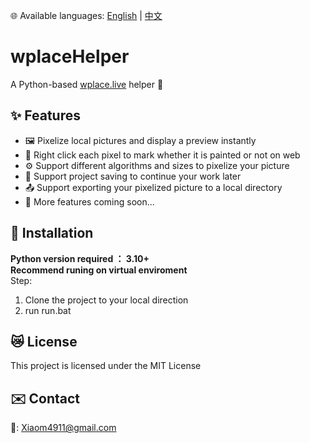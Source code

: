 🌐 Available languages: [English](README.md) | [中文](README.zh.md)
# wplaceHelper
A Python-based [wplace.live](https://wplace.live) helper 💖

## ✨ Features
- 🖼️ Pixelize local pictures and display a preview instantly
- 🎨 Right click each pixel to mark whether it is painted or not on web
- ⚙️ Support different algorithms and sizes to pixelize your picture
- 💾 Support project saving to continue your work later
- 📤 Support exporting your pixelized picture to a local directory
- 🚧 More features coming soon...

## 🚀 Installation
**Python version required ： 3.10+**  
**Recommend runing on virtual enviroment**  
Step:  
1. Clone the project to your local direction
2. run run.bat

## 😿 License
This project is licensed under the MIT License

## ✉️ Contact
📮: Xiaom4911@gmail.com 